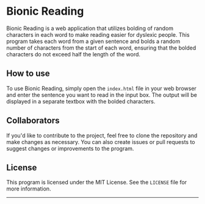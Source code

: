 <body>
  <h1>Bionic Reading</h1>

  <p>Bionic Reading is a web application that utilizes bolding of random characters in each word to make reading easier for dyslexic people. This program takes each word from a given sentence and bolds a random number of characters from the start of each word, ensuring that the bolded characters do not exceed half the length of the word.</p>

  <h2>How to use</h2>

  <p>To use Bionic Reading, simply open the <code>index.html</code> file in your web browser and enter the sentence you want to read in the input box. The output will be displayed in a separate textbox with the bolded characters.</p>

  <h2>Collaborators</h2>

  <p>If you'd like to contribute to the project, feel free to clone the repository and make changes as necessary. You can also create issues or pull requests to suggest changes or improvements to the program.</p>

  <h2>License</h2>

  <p>This program is licensed under the MIT License. See the <code>LICENSE</code> file for more information.</p>

  <hr>

</body>
</html>
